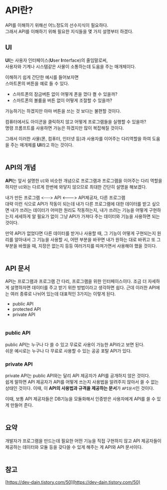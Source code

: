 # API란?

API를 이해하기 위해선 어느정도의 선수지식이 필요하다.</br>
그래서 API를 이해하기 위해 필요한 지식들을 몇 가지 설명부터 하겠다.</br>

## UI
**UI**는 사용자 인터페이스(**U**ser **I**nterface)의 줄임말로써,</br>
사용자와 기계나 시스템같은 사물이 소통하는데 도움을 주는 매개체이다.</br>

이해하기 쉽게 간단한 예시를 들어보자면</br>
스마트폰의 버튼을 예로 들 수 있다.</br>
- 스마트폰의 잠금버튼 없이 어떻게 폰을 껐다 켤 수 있을까?
- 스마트폰의 볼륨을 버튼 없이 어떻게 조절할 수 있을까?

가능하기는 하겠지만 아마 버튼을 쓰는 것 보다는 불편할 것이다.</br>

컴퓨터에서도 아이콘을 클릭하지 않고 어떻게 프로그램들을 실행할 수 있을까?</br>
명령 프롬프트를 사용하면 가능은 하겠지만 많이 복잡해질 것이다.</br>

그래서 이러한 사물(폰, 컴퓨터, 인터넷 등)과 사용자를 이어주는 다리역할을 하여 도움을 주는 매개체를 **UI**라고 하는 것이다.
</br></br>

## API의 개념
**API**는 앞서 설명한 `UI`와 비슷한 개념으로 프로그램과 프로그램을 이어주는 다리 역할을 하지만 `UI`와는 다르게 한번에 와닿지 않으므로 최대한 간단히 설명을 해보겠다.</br>

내가 만든 프로그램 <---> API <---> API제공자, 다른 프로그램</br>
대략 이런 식으로 API가 작동이 되는데 내가 다른 프로그램에 대한 데이터를 받고 싶으면 내가 쓰려는 데이터가 어떠한 원리도 작동하는지, 내가 쓰려는 기능을 어떻게 구현하는지 세세하게 알 필요가 없이 그냥 API가 가져다 주는 데이터와 기능을 사용하면 되는 것이다.</br>

만약 API가 없었다면 다른 데이터를 받거나 사용할 때, 그 기능이 어떻게 구현되는지 원리를 알아내서 그 기능을 사용할 시, 어떤 부분을 바꾸면 내가 원하는 대로 바뀌고 또 그 부분을 바꿨을 때, 지장은 없는지 등등 여러가지를 따져가면서 사용해야 했을 것이다.
</br></br>

## API 문서
API는 프로그램과 프로그램 간 다리, 프로그램을 위한 인터페이스이다. 조금 더 자세하게 설명하자면 데이터를 주고 받기 위한 방법이라고 생각하면 쉽다. 근데 이러한 API에는 여러 종류로 나뉘어 있는데 대표적인 3가지는 이렇게 된다.
- public API
- protected API
- private API
</br></br>

### public API
public API는 누구나 다 쓸 수 있고 무료로 사용이 가능한 API라고 보면 된다.</br>
쉬운 예시로는 누구나 다 무료로 사용할 수 있는 공공 포탈 API가 있다.

### private API
private API는 public API와는 달리 API 제공자가 API를 공개하지 않은 것이다.</br>
쉽게 말하면 API 제공자가 API를 어떻게 쓰는지 사용법을 알려주지 않아서 쓸 수 없는 상태인 것이다. 이때, 이 **API의 사용법과 규격을 제공하는 문서**가 `API문서`인 것이다.</br>

이때, 보통 API 제공자들은 DB기능을 모듈화해서 인증받은 사용자에게 API를 쓸 수 있게 만들어 준다.
</br></br>

## 요약
개발자가 프로그램을 만드는데 필요한 어떤 기능을 직접 구현하지 않고 API 제공자들이 제공하는 데이터와 모듈 등을 갖다쓸 수 있게 해주는 게 API와 API 문서이다.
</br></br>

## 참고
[https://dev-dain.tistory.com/50](https://dev-dain.tistory.com/50)
